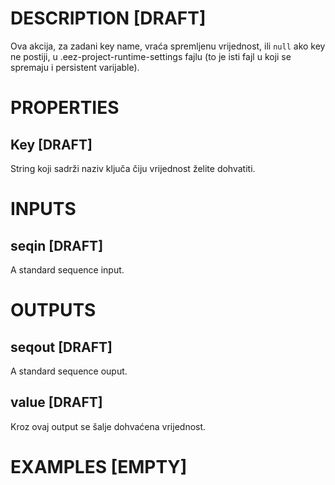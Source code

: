 # DESCRIPTION [DRAFT]

Ova akcija, za zadani key name, vraća spremljenu vrijednost, ili `null` ako key ne postiji, u .eez-project-runtime-settings fajlu (to je isti fajl u koji se spremaju i persistent varijable).

# PROPERTIES

## Key [DRAFT]

String koji sadrži naziv ključa čiju vrijednost želite dohvatiti.

# INPUTS

## seqin [DRAFT]

A standard sequence input.

# OUTPUTS

## seqout [DRAFT]

A standard sequence ouput.

## value [DRAFT]

Kroz ovaj output se šalje dohvaćena vrijednost.

# EXAMPLES [EMPTY]
